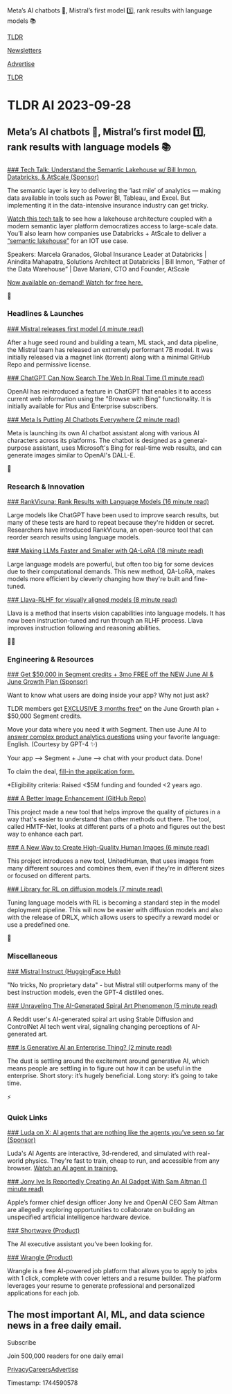 Meta’s AI chatbots 🤖, Mistral’s first model 1️⃣, rank results with language models 📚

[TLDR](/)

[Newsletters](/newsletters)

[Advertise](https://advertise.tldr.tech/)

[TLDR](/)

# TLDR AI 2023-09-28

## Meta’s AI chatbots 🤖, Mistral’s first model 1️⃣, rank results with language models 📚

### 

[### Tech Talk: Understand the Semantic Lakehouse w/ Bill Inmon, Databricks, & AtScale (Sponsor)](https://www.atscale.com/resource/building-a-semantic-lakehouse-for-insurance/?utm_medium=email&amp;utm_source=tldr&amp;utm_campaign=20230830webinar&amp;utm_content=null&amp;utm_term=null)

The semantic layer is key to delivering the ‘last mile’ of analytics — making data available in tools such as Power BI, Tableau, and Excel. But implementing it in the data-intensive insurance industry can get tricky.

[Watch this tech talk](https://www.atscale.com/resource/building-a-semantic-lakehouse-for-insurance/?utm_medium=email&utm_source=tldr&utm_campaign=20230830webinar&utm_content=null&utm_term=null) to see how a lakehouse architecture coupled with a modern semantic layer platform democratizes access to large-scale data. You’ll also learn how companies use Databricks + AtScale to deliver a [“semantic lakehouse”](https://www.atscale.com/resource/building-a-semantic-lakehouse-for-insurance/?utm_medium=email&utm_source=tldr&utm_campaign=20230830webinar&utm_content=null&utm_term=null) for an IOT use case.

Speakers: Marcela Granados, Global Insurance Leader at Databricks | Anindita Mahapatra, Solutions Architect at Databricks | Bill Inmon, “Father of the Data Warehouse” | Dave Mariani, CTO and Founder, AtScale

[Now available on-demand! Watch for free here.](https://www.atscale.com/resource/building-a-semantic-lakehouse-for-insurance/?utm_medium=email&utm_source=tldr&utm_campaign=20230830webinar&utm_content=null&utm_term=null)

🚀

### Headlines & Launches

[### Mistral releases first model (4 minute read)](https://mistral.ai/news/about-mistral-ai/?utm_source=tldrai)

After a huge seed round and building a team, ML stack, and data pipeline, the Mistral team has released an extremely performant 7B model. It was initially released via a magnet link (torrent) along with a minimal GitHub Repo and permissive license.

[### ChatGPT Can Now Search The Web In Real Time (1 minute read)](https://www.theverge.com/2023/9/27/23892781/openai-chatgpt-live-web-results-browse-with-bing?utm_source=tldrai)

OpenAI has reintroduced a feature in ChatGPT that enables it to access current web information using the "Browse with Bing" functionality. It is initially available for Plus and Enterprise subscribers.

[### Meta Is Putting AI Chatbots Everywhere (2 minute read)](https://www.theverge.com/2023/9/27/23891128/meta-ai-assistant-characters-whatsapp-instagram-connect?utm_source=tldrai)

Meta is launching its own AI chatbot assistant along with various AI characters across its platforms. The chatbot is designed as a general-purpose assistant, uses Microsoft's Bing for real-time web results, and can generate images similar to OpenAI's DALL-E.

🧠

### Research & Innovation

[### RankVicuna: Rank Results with Language Models (16 minute read)](https://arxiv.org/abs/2309.15088v1?utm_source=tldrai)

Large models like ChatGPT have been used to improve search results, but many of these tests are hard to repeat because they're hidden or secret. Researchers have introduced RankVicuna, an open-source tool that can reorder search results using language models.

[### Making LLMs Faster and Smaller with QA-LoRA (18 minute read)](https://arxiv.org/abs/2309.14717v1?utm_source=tldrai)

Large language models are powerful, but often too big for some devices due to their computational demands. This new method, QA-LoRA, makes models more efficient by cleverly changing how they're built and fine-tuned.

[### Llava-RLHF for visually aligned models (8 minute read)](https://llava-rlhf.github.io/?utm_source=tldrai)

Llava is a method that inserts vision capabilities into language models. It has now been instruction-tuned and run through an RLHF process. Llava improves instruction following and reasoning abilities.

👨‍💻

### Engineering & Resources

[### Get $50,000 in Segment credits + 3mo FREE off the NEW June AI & June Growth Plan (Sponsor)](https://airtable.com/appWuAJMn1DPivGcE/shrLJ6Fi9dEp5ROrK?prefill_Partner%20Code=TLDR&amp;prefill_Segment%20Code=ai-nl-Sept-2023&amp;hide_Partner%20Code=true&amp;hide_Segment%20Code=true)

Want to know what users are doing inside your app? Why not just ask?

TLDR members get [EXCLUSIVE 3 months free\*](https://airtable.com/appWuAJMn1DPivGcE/shrLJ6Fi9dEp5ROrK?prefill_Partner%20Code=TLDR&prefill_Segment%20Code=ai-nl-Sept-2023&hide_Partner%20Code=true&hide_Segment%20Code=true) on the June Growth plan + $50,000 Segment credits.

Move your data where you need it with Segment. Then use June AI to [answer complex product analytics questions](https://airtable.com/appWuAJMn1DPivGcE/shrLJ6Fi9dEp5ROrK?prefill_Partner%20Code=TLDR&prefill_Segment%20Code=ai-nl-Sept-2023&hide_Partner%20Code=true&hide_Segment%20Code=true) using your favorite language: English. (Courtesy by GPT-4 ✨)

Your app —> Segment + June —> chat with your product data. Done!

To claim the deal, [fill-in the application form.](https://airtable.com/appWuAJMn1DPivGcE/shrLJ6Fi9dEp5ROrK?prefill_Partner%20Code=TLDR&prefill_Segment%20Code=ai-nl-Sept-2023&hide_Partner%20Code=true&hide_Segment%20Code=true)

\*Eligibility criteria: Raised <$5M funding and founded <2 years ago.

[### A Better Image Enhancement (GitHub Repo)](https://github.com/PJaemin/MTFE?utm_source=tldrai)

This project made a new tool that helps improve the quality of pictures in a way that's easier to understand than other methods out there. The tool, called HMTF-Net, looks at different parts of a photo and figures out the best way to enhance each part.

[### A New Way to Create High-Quality Human Images (6 minute read)](https://unitedhuman.github.io/?utm_source=tldrai)

This project introduces a new tool, UnitedHuman, that uses images from many different sources and combines them, even if they're in different sizes or focused on different parts.

[### Library for RL on diffusion models (7 minute read)](https://carper.ai/enhancing-diffusion-models-with-reinforcement-learning/?utm_source=tldrai)

Tuning language models with RL is becoming a standard step in the model deployment pipeline. This will now be easier with diffusion models and also with the release of DRLX, which allows users to specify a reward model or use a predefined one.

🎁

### Miscellaneous

[### Mistral Instruct (HuggingFace Hub)](https://huggingface.co/mistralai/Mistral-7B-Instruct-v0.1?utm_source=tldrai)

"No tricks, No proprietary data" - but Mistral still outperforms many of the best instruction models, even the GPT-4 distilled ones.

[### Unraveling The AI-Generated Spiral Art Phenomenon (5 minute read)](https://nftnow.com/ai/unraveling-the-ai-generated-spiral-art-phenomenon/?utm_source=tldrai)

A Reddit user's AI-generated spiral art using Stable Diffusion and ControlNet AI tech went viral, signaling changing perceptions of AI-generated art.

[### Is Generative AI an Enterprise Thing? (2 minute read)](https://www.bigtechnology.com/p/is-generative-ai-an-enterprise-thing?utm_source=tldrai)

The dust is settling around the excitement around generative AI, which means people are settling in to figure out how it can be useful in the enterprise. Short story: it’s hugely beneficial. Long story: it’s going to take time.

⚡️

### Quick Links

[### Luda on X: AI agents that are nothing like the agents you’ve seen so far (Sponsor)](https://twitter.com/ludaprojects/status/1707104895239876678?s=20)

Luda's AI Agents are interactive, 3d-rendered, and simulated with real-world physics. They're fast to train, cheap to run, and accessible from any browser. [Watch an AI agent in training.](https://twitter.com/ludaprojects/status/1707104895239876678?s=20)

[### Jony Ive Is Reportedly Creating An AI Gadget With Sam Altman (1 minute read)](https://www.theverge.com/2023/9/27/23892135/jony-ive-sam-altman-ai-device-openai-ceo-apple-designer?utm_source=tldrai)

Apple’s former chief design officer Jony Ive and OpenAI CEO Sam Altman are allegedly exploring opportunities to collaborate on building an unspecified artificial intelligence hardware device.

[### Shortwave (Product)](https://www.shortwave.com/blog/meet-your-ai-email-executive-assistant/?utm_source=tldrai)

The AI executive assistant you’ve been looking for.

[### Wrangle (Product)](https://www.wranglejobs.com/?utm_source=tldrai)

Wrangle is a free AI-powered job platform that allows you to apply to jobs with 1 click, complete with cover letters and a resume builder. The platform leverages your resume to generate professional and personalized applications for each job.

## The most important AI, ML, and data science news in a free daily email.

Subscribe

Join 500,000 readers for one daily email

[Privacy](/privacy)[Careers](https://jobs.ashbyhq.com/tldr.tech)[Advertise](/ai/advertise)

Timestamp: 1744590578